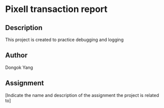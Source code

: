 # Pixell transaction report

## Description
This project is created to practice debugging and logging

## Author
Dongok Yang

## Assignment
[Indicate the name and description of the assignment the project is related to]
        